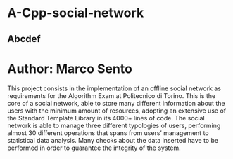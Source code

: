 # A-Cpp-social-network

## Abcdef 

<h1> Author: Marco Sento </h1>

This project consists in the implementation of an offline social network as requirements for the Algorithm Exam at Politecnico di Torino.
This is the core of a social network, able to store many different information about the users with the minimum amount of resources, adopting an extensive use of the Standard Template Library in its 4000+ lines of code.
The social network is able to manage three different typologies of users, performing almost 30 different operations that spans from users’ management to statistical data analysis.
Many checks about the data inserted have to be performed in order to guarantee the integrity of the system.
